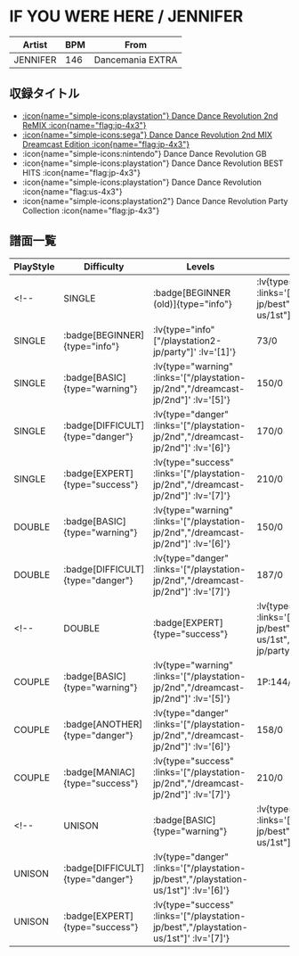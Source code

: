 # IF YOU WERE HERE / JENNIFER

|Artist|BPM|From|
|------|---|----|
|JENNIFER|146|Dancemania EXTRA|

## 収録タイトル

- [ :icon{name="simple-icons:playstation"} Dance Dance Revolution 2nd ReMIX :icon{name="flag:jp-4x3"} ](/playstation-jp/2nd)
- [ :icon{name="simple-icons:sega"} Dance Dance Revolution 2nd MIX Dreamcast Edition :icon{name="flag:jp-4x3"} ](/dreamcast-jp/2nd)
- :icon{name="simple-icons:nintendo"} Dance Dance Revolution GB
- :icon{name="simple-icons:playstation"} Dance Dance Revolution BEST HITS :icon{name="flag:jp-4x3"}
- :icon{name="simple-icons:playstation"} Dance Dance Revolution :icon{name="flag:us-4x3"}
- :icon{name="simple-icons:playstation2"} Dance Dance Revolution Party Collection :icon{name="flag:jp-4x3"}

## 譜面一覧

|PlayStyle|Difficulty|Levels|Notes|Movie|
|---------|----------|------|-----|-----|
<!-- |SINGLE| :badge[BEGINNER (old)]{type="info"} | :lv{type="info" :links='["/playstation-jp/best","/playstation-us/1st"]' :lv='[1]'} |75/0||
|SINGLE| :badge[BEGINNER]{type="info"} | :lv{type="info" ["/playstation2-jp/party"]' :lv='[1]'} |73/0|| -->
|SINGLE| :badge[BASIC]{type="warning"} | :lv{type="warning" :links='["/playstation-jp/2nd","/dreamcast-jp/2nd"]' :lv='[5]'} |150/0||
|SINGLE| :badge[DIFFICULT]{type="danger"} | :lv{type="danger" :links='["/playstation-jp/2nd","/dreamcast-jp/2nd"]' :lv='[6]'} |170/0||
|SINGLE| :badge[EXPERT]{type="success"} | :lv{type="success" :links='["/playstation-jp/2nd","/dreamcast-jp/2nd"]' :lv='[7]'} |210/0||
|DOUBLE| :badge[BASIC]{type="warning"} | :lv{type="warning" :links='["/playstation-jp/2nd","/dreamcast-jp/2nd"]' :lv='[6]'} |150/0||
|DOUBLE| :badge[DIFFICULT]{type="danger"} | :lv{type="danger" :links='["/playstation-jp/2nd","/dreamcast-jp/2nd"]' :lv='[7]'} |187/0||
<!-- |DOUBLE| :badge[EXPERT]{type="success"} | :lv{type="success" :links='["/playstation-jp/best","/playstation-us/1st","/playstation2-jp/party"]' :lv='[7]'} |225/0|| -->
|COUPLE| :badge[BASIC]{type="warning"} | :lv{type="warning" :links='["/playstation-jp/2nd","/dreamcast-jp/2nd"]' :lv='[5]'} |1P:144/0 2P:142/0||
|COUPLE| :badge[ANOTHER]{type="danger"} | :lv{type="danger" :links='["/playstation-jp/2nd","/dreamcast-jp/2nd"]' :lv='[6]'} |158/0||
|COUPLE| :badge[MANIAC]{type="success"} | :lv{type="success" :links='["/playstation-jp/2nd","/dreamcast-jp/2nd"]' :lv='[7]'} |210/0||
<!-- |UNISON| :badge[BASIC]{type="warning"} | :lv{type="warning" :links='["/playstation-jp/best","/playstation-us/1st"]' :lv='[5]'} |||
|UNISON| :badge[DIFFICULT]{type="danger"} | :lv{type="danger" :links='["/playstation-jp/best","/playstation-us/1st"]' :lv='[6]'} |||
|UNISON| :badge[EXPERT]{type="success"} | :lv{type="success" :links='["/playstation-jp/best","/playstation-us/1st"]' :lv='[7]'} ||| -->
